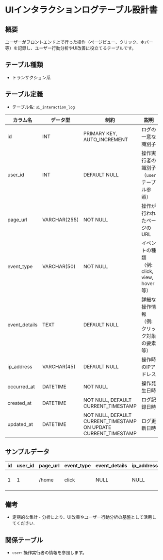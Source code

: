 # UIインタラクションログテーブル設計書

## 概要
ユーザーがフロントエンド上で行った操作（ページビュー、クリック、ホバー等）を記録し、ユーザー行動分析やUI改善に役立てるテーブルです。

## テーブル種類
- トランザクション系

## テーブル定義
- テーブル名: `ui_interaction_log`

| カラム名      | データ型       | 制約                                      | 説明                                        |
|---------------|----------------|-------------------------------------------|---------------------------------------------|
| id            | INT            | PRIMARY KEY, AUTO_INCREMENT               | ログの一意な識別子                           |
| user_id       | INT            | DEFAULT NULL                              | 操作実行者の識別子（`user` テーブル参照）     |
| page_url      | VARCHAR(255)   | NOT NULL                                  | 操作が行われたページのURL                    |
| event_type    | VARCHAR(50)    | NOT NULL                                  | イベントの種類（例: click, view, hover等）     |
| event_details | TEXT           | DEFAULT NULL                              | 詳細な操作情報（例: クリック対象の要素等）       |
| ip_address    | VARCHAR(45)    | DEFAULT NULL                              | 操作時のIPアドレス                           |
| occurred_at   | DATETIME       | NOT NULL                                  | 操作発生日時                               |
| created_at    | DATETIME       | NOT NULL, DEFAULT CURRENT_TIMESTAMP       | ログ記録日時                                |
| updated_at    | DATETIME       | NOT NULL, DEFAULT CURRENT_TIMESTAMP ON UPDATE CURRENT_TIMESTAMP | ログ更新日時            |

## サンプルデータ
| id | user_id | page_url      | event_type | event_details | ip_address | occurred_at           | created_at           | updated_at           |
|----|---------|---------------|------------|---------------|------------|-----------------------|----------------------|----------------------|
| 1  | 1       | /home         | click      | NULL          | NULL       | 2023-10-01 10:00:00   | 2023-10-01 10:00:00  | 2023-10-01 10:00:00  |

## 備考
- 定期的な集計・分析により、UI改善やユーザー行動分析の基盤として活用してください.

## 関係テーブル
- `user`: 操作実行者の情報を参照します。
